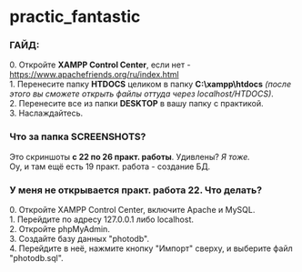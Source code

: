 # practic_fantastic

### ГАЙД:

0​. Откройте **XAMPP Control Center**, если нет - https://www.apachefriends.org/ru/index.html  
1​. Перенесите папку **HTDOCS** целиком в папку **C:\xampp\htdocs** *(после этого вы сможете открыть файлы оттуда через localhost/HTDOCS)*.  
2​. Перенесите все из папки **DESKTOP** в вашу папку с практикой.  
3​. Наслаждайтесь.

### Что за папка SCREENSHOTS?

Это скриншоты **с 22 по 26 практ. работы**. Удивлены? *Я тоже.*  
Оу, и там ещё есть 19 практ. работа - создание БД.

### У меня не открывается практ. работа 22. Что делать?

0​. Откройте XAMPP Control Center, включите Apache и MySQL.  
1​. Перейдите по адресу 127.0.0.1 либо localhost.  
2​. Откройте phpMyAdmin.  
3​. Создайте базу данных "photodb".  
4​. Перейдите в неё, нажмите кнопку "Импорт" сверху, и выберите файл "photodb.sql".  
